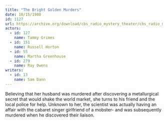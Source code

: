 ```yaml
---
title: "The Bright Golden Murders"
date: 10/15/1980
id: 1127
url: https://archive.org/download/cbs_radio_mystery_theater/cbs_radio_mystery_theater-1101-1150.zip/cbs_radio_mystery_theater-1101-1150%2Fcbsrmt_1127_the_bright_golden_murders.mp3
actors:  
  - id: 127
    name: Tammy Grimes  
  - id: 151
    name: Russell Horton  
  - id: 55
    name: Martha Greenhouse  
  - id: 279
    name: Ray Owens
writers:  
  - id: 13
    name: Sam Dann
---
```

Believing that her husband was murdered after discovering a metallurgical secret that would shake the world market, she turns to his friend and the local police for help. Unknown to her, the scientist was actually having an affair with the cabaret singer girlfriend of a mobster- and was subsequently murdered when he discovered their liaison.